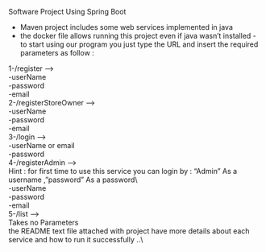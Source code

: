 Software Project Using Spring Boot 

- Maven project  includes some web services implemented in java
- the docker file allows running this project even if java wasn’t installed 
-to start using our program you just type the URL and insert the required parameters as follow :


1-/register -->\
-userName\
-password\
-email\
2-/registerStoreOwner --> \
-userName\
-password\
-email\
3-/login -->\
-userName or email\
-password\
4-/registerAdmin -->\
Hint : for first time to use this service you can login by : “Admin” As a username ,”password” As a password\ 	
-userName \
-password\
-email\
5-/list	-->\
Takes no Parameters \
 the README text file attached with project have more details about each service and how to run it successfully ..\
	
	

